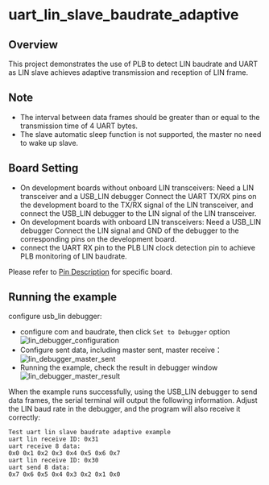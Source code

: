 # uart_lin_slave_baudrate_adaptive
## Overview

This project demonstrates the use of PLB to detect LIN baudrate and UART as LIN slave achieves adaptive transmission and reception of LIN frame.

## Note
- The interval between data frames should be greater than or equal to the transmission time of 4 UART bytes.
- The slave automatic sleep function is not supported, the master no need to wake up slave.

## Board Setting

- On development boards without onboard LIN transceivers:
  Need a LIN transceiver and a USB_LIN debugger
  Connect the UART TX/RX pins on the development board to the TX/RX signal of the LIN transceiver, and connect the USB_LIN debugger to the LIN signal of the LIN transceiver.
- On development boards with onboard LIN transceivers:
  Need a USB_LIN debugger
  Connect the LIN signal and GND of the debugger to the corresponding pins on the development board.
- connect the UART RX pin to the PLB LIN clock detection pin to achieve PLB monitoring of LIN baudrate.

Please refer to [Pin Description](lab_board_resource) for specific board.

## Running the example

configure usb_lin debugger:
- configure com and baudrate, then click `Set to Debugger` option
  ![lin_debugger_configuration](../../../lin/doc/lin_debugger_configuration.png)
- Configure sent data, including master sent, master receive：
  ![lin_debugger_master_sent](../../../lin/slave/doc/lin_debugger_master_sent_config.png)
- Running the example, check the result in debugger window
  ![lin_debugger_master_result](../../../lin/slave/doc/lin_debugger_master_result.png)

When the example runs successfully, using the USB_LIN debugger to send data frames, the serial terminal will output the following information. Adjust the LIN baud rate in the debugger, and the program will also receive it correctly:
```console
Test uart lin slave baudrate adaptive example
uart lin receive ID: 0x31
uart receive 8 data:
0x0 0x1 0x2 0x3 0x4 0x5 0x6 0x7
uart lin receive ID: 0x30
uart send 8 data:
0x7 0x6 0x5 0x4 0x3 0x2 0x1 0x0
```
